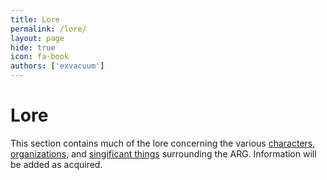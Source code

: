 ```yaml
---
title: Lore
permalink: /lore/
layout: page
hide: true
icon: fa-book
authors: ['exvacuum']
---
```


# Lore
This section contains much of the lore concerning the various [characters](characters), [organizations](organizations), and [singificant things](significant-things) surrounding the ARG. Information will be added as acquired.